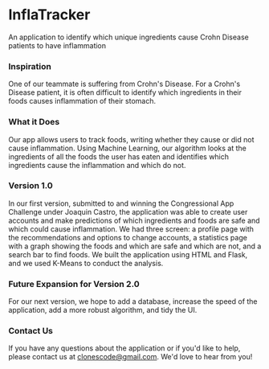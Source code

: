 # InflaTracker
An application to identify which unique ingredients cause Crohn Disease patients to have inflammation

### Inspiration
One of our teammate is suffering from Crohn's Disease. For a Crohn's Disease patient, it is often difficult to identify which ingredients in their foods causes inflammation of their stomach.

### What it Does
Our app allows users to track foods, writing whether they cause or did not cause inflammation. Using Machine Learning, our algorithm looks at the ingredients of all the foods the user has eaten and identifies which ingredients cause the inflammation and which do not.

### Version 1.0
In our first version, submitted to and winning the Congressional App Challenge under Joaquin Castro, the application was able to create user accounts and make predictions of which ingredients and foods are safe and which could cause inflammation. We had three screen: a profile page with the recommendations and options to change accounts, a statistics page with a graph showing the foods and which are safe and which are not, and a search bar to find foods. We built the application using HTML and Flask, and we used K-Means to conduct the analysis.

### Future Expansion for Version 2.0
For our next version, we hope to add a database, increase the speed of the application, add a more robust algorithm, and tidy the UI. 

### Contact Us
If you have any questions about the application or if you'd like to help, please contact us at [clonescode@gmail.com](clonescode@gmail.com). We'd love to hear from you!
